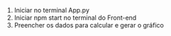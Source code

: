 1. Iniciar no terminal App.py
2. Iniciar npm start no terminal do Front-end
3. Preencher os dados para calcular e gerar o gráfico

